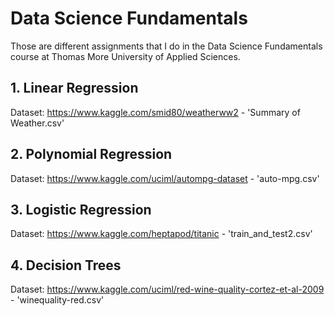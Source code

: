 # Data Science Fundamentals

Those are different assignments that I do in the Data Science Fundamentals course at Thomas More University of Applied Sciences.

## 1. Linear Regression
Dataset: https://www.kaggle.com/smid80/weatherww2 - 'Summary of Weather.csv'

## 2. Polynomial Regression
Dataset: https://www.kaggle.com/uciml/autompg-dataset - 'auto-mpg.csv'

## 3. Logistic Regression
Dataset: https://www.kaggle.com/heptapod/titanic - 'train_and_test2.csv'

## 4. Decision Trees
Dataset: https://www.kaggle.com/uciml/red-wine-quality-cortez-et-al-2009 - 'winequality-red.csv'
